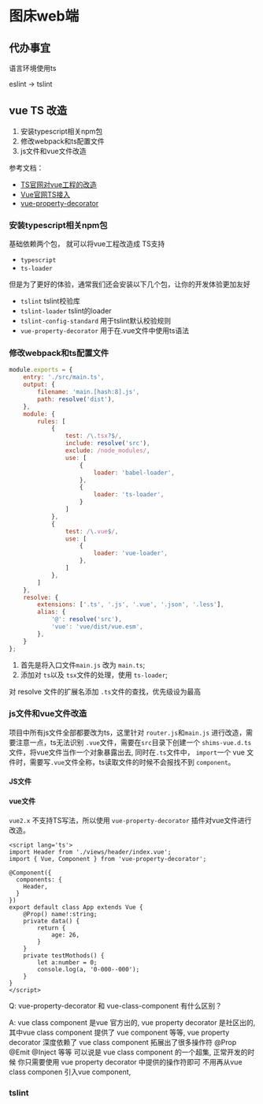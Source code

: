 # 图床web端


## 代办事宜

语言环境使用ts

eslint -> tslint

## vue TS 改造

1. 安装typescript相关npm包
2. 修改webpack和ts配置文件
3. js文件和vue文件改造


参考文档： 
- [TS官网对vue工程的改造](https://github.com/Microsoft/TypeScript-Vue-Starter#typescript-vue-starter)
- [Vue官网TS接入](https://cn.vuejs.org/v2/guide/typescript.html)
- [vue-property-decorator](https://github.com/kaorun343/vue-property-decorator)


### 安装typescript相关npm包
基础依赖两个包， 就可以将vue工程改造成 TS支持
- `typescript`
- `ts-loader` 

但是为了更好的体验，通常我们还会安装以下几个包，让你的开发体验更加友好
- `tslint` tslint校验库
- `tslint-loader` tslint的loader
- `tslint-config-standard`  用于tslint默认校验规则
- `vue-property-decorator`  用于在.vue文件中使用ts语法

### 修改webpack和ts配置文件

```js
module.exports = {
    entry: './src/main.ts',
    output: {
        filename: 'main.[hash:8].js',
        path: resolve('dist'),
    },
    module: {
        rules: [
            {
                test: /\.tsx?$/,
                include: resolve('src'),
                exclude: /node_modules/,
                use: [
                    {
                        loader: 'babel-loader',
                    }, 
                    {
                        loader: 'ts-loader',
                    }
                ]
            },
            {
                test: /\.vue$/,
                use: [
                    {
                        loader: 'vue-loader',
                    },
                ]
            },
        ]
    },
    resolve: {
        extensions: ['.ts', '.js', '.vue', '.json', '.less'],
        alias: {
            '@': resolve('src'),
            'vue': 'vue/dist/vue.esm',
        },
    }
};

```

1. 首先是将入口文件`main.js` 改为 `main.ts`;
2. 添加对 `ts`以及 `tsx`文件的处理，使用 `ts-loader`;
<!-- 3. 添加对 `vue` 文件的处理， -->
对 resolve 文件的扩展名添加 `.ts`文件的查找，优先级设为最高


### js文件和vue文件改造

项目中所有js文件全部都要改为ts，这里针对 `router.js`和`main.js` 进行改造，需要注意一点，ts无法识别 `.vue`文件，需要在`src`目录下创建一个 `shims-vue.d.ts`文件，将vue文件当作一个对象暴露出去, 同时在`.ts`文件中， `import`一个 vue 文件时，需要写`.vue`文件全称，ts读取文件的时候不会报找不到  `component`。

#### JS文件

#### vue文件
`vue2.x` 不支持TS写法，所以使用 `vue-property-decorator` 插件对vue文件进行改造。

```vue
<script lang='ts'>
import Header from './views/header/index.vue';
import { Vue, Component } from 'vue-property-decorator';

@Component({
  components: {
    Header,
  }
})
export default class App extends Vue {
    @Prop() name!:string;
    private data() {
        return {
            age: 26,
        }
    }
    private testMothods() {
        let a:number = 0;
        console.log(a, '0-000--000');
    }
}
</script>
```


Q: vue-property-decorator 和 vue-class-component 有什么区别？

A: 
vue class component 是vue 官方出的,
vue property decorator 是社区出的,
其中vue class component 提供了 vue component 等等,
vue property decorator 深度依赖了 vue class component 拓展出了很多操作符 @Prop @Emit @Inject 等等 可以说是 vue class component 的一个超集,
正常开发的时候 你只需要使用 vue property decorator 中提供的操作符即可 不用再从vue class componen 引入vue component,


### tslint



